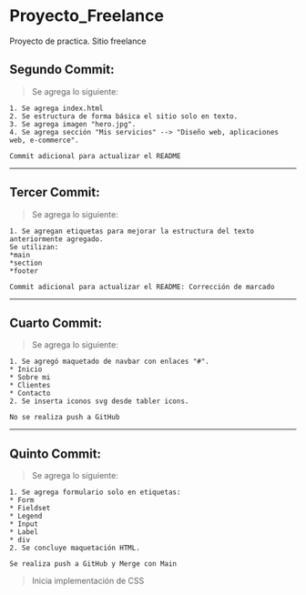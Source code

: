 # Proyecto_Freelance
Proyecto de practica. Sitio freelance

## Segundo Commit:
> Se agrega lo siguiente:

```
1. Se agrega index.html
2. Se estructura de forma básica el sitio solo en texto.
3. Se agrega imagen "hero.jpg".
4. Se agrega sección "Mis servicios" --> "Diseño web, aplicaciones web, e-commerce".
```
`Commit adicional para actualizar el README`

---

## Tercer Commit:
> Se agrega lo siguiente:

```
1. Se agregan etiquetas para mejorar la estructura del texto anteriormente agregado.
Se utilizan:
*main
*section
*footer
```
`Commit adicional para actualizar el README: Corrección de marcado`

---

## Cuarto Commit:
> Se agrega lo siguiente:

```
1. Se agregó maquetado de navbar con enlaces "#".
* Inicio
* Sobre mi
* Clientes
* Contacto
2. Se inserta iconos svg desde tabler icons.
```
`No se realiza push a GitHub`

---

## Quinto Commit:
> Se agrega lo siguiente:
```
1. Se agrega formulario solo en etiquetas:
* Form
* Fieldset
* Legend
* Input
* Label
* div
2. Se concluye maquetación HTML.
```
`Se realiza push a GitHub y Merge con Main`
> Inicia implementación de CSS